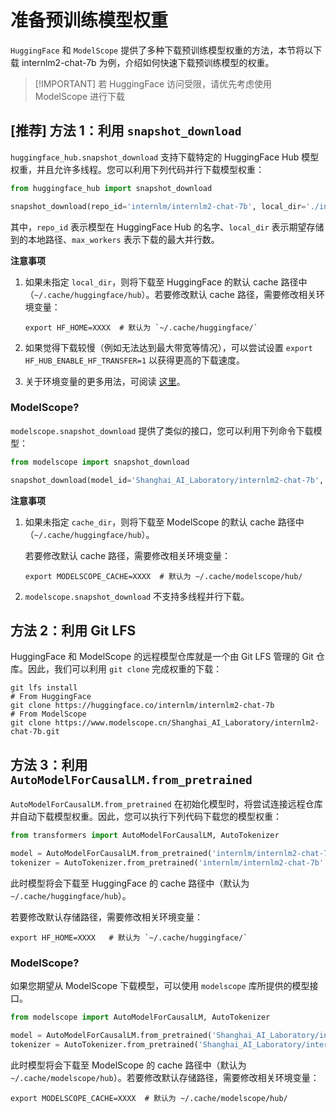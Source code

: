 # 准备预训练模型权重

`HuggingFace` 和 `ModelScope` 提供了多种下载预训练模型权重的方法，本节将以下载 internlm2-chat-7b 为例，介绍如何快速下载预训练模型的权重。

> \[!IMPORTANT\]
> 若 HuggingFace 访问受限，请优先考虑使用 ModelScope 进行下载

## \[推荐\] 方法 1：利用 `snapshot_download`

`huggingface_hub.snapshot_download` 支持下载特定的 HuggingFace Hub 模型权重，并且允许多线程。您可以利用下列代码并行下载模型权重：

```python
from huggingface_hub import snapshot_download

snapshot_download(repo_id='internlm/internlm2-chat-7b', local_dir='./internlm2-chat-7b', max_workers=20)
```

其中，`repo_id` 表示模型在 HuggingFace Hub 的名字、`local_dir` 表示期望存储到的本地路径、`max_workers` 表示下载的最大并行数。

**注意事项**

1. 如果未指定 `local_dir`，则将下载至 HuggingFace 的默认 cache 路径中（`~/.cache/huggingface/hub`）。若要修改默认 cache 路径，需要修改相关环境变量：

   ```shell
   export HF_HOME=XXXX  # 默认为 `~/.cache/huggingface/`
   ```

2. 如果觉得下载较慢（例如无法达到最大带宽等情况），可以尝试设置 `export HF_HUB_ENABLE_HF_TRANSFER=1` 以获得更高的下载速度。

3. 关于环境变量的更多用法，可阅读 [这里](https://huggingface.co/docs/huggingface_hub/main/en/package_reference/environment_variables)。

### ModelScope?

`modelscope.snapshot_download` 提供了类似的接口，您可以利用下列命令下载模型：

```python
from modelscope import snapshot_download

snapshot_download(model_id='Shanghai_AI_Laboratory/internlm2-chat-7b', cache_dir='./internlm2-chat-7b')
```

**注意事项**

1. 如果未指定 `cache_dir`，则将下载至 ModelScope 的默认 cache 路径中（`~/.cache/huggingface/hub`）。

   若要修改默认 cache 路径，需要修改相关环境变量：

   ```shell
   export MODELSCOPE_CACHE=XXXX  # 默认为 ~/.cache/modelscope/hub/
   ```

2. `modelscope.snapshot_download` 不支持多线程并行下载。

## 方法 2：利用 Git LFS

HuggingFace 和 ModelScope 的远程模型仓库就是一个由 Git LFS 管理的 Git 仓库。因此，我们可以利用 `git clone` 完成权重的下载：

```shell
git lfs install
# From HuggingFace
git clone https://huggingface.co/internlm/internlm2-chat-7b
# From ModelScope
git clone https://www.modelscope.cn/Shanghai_AI_Laboratory/internlm2-chat-7b.git
```

## 方法 3：利用 `AutoModelForCausalLM.from_pretrained`

`AutoModelForCausalLM.from_pretrained` 在初始化模型时，将尝试连接远程仓库并自动下载模型权重。因此，您可以执行下列代码下载您的模型权重：

```python
from transformers import AutoModelForCausalLM, AutoTokenizer

model = AutoModelForCausalLM.from_pretrained('internlm/internlm2-chat-7b', trust_remote_code=True)
tokenizer = AutoTokenizer.from_pretrained('internlm/internlm2-chat-7b', trust_remote_code=True)
```

此时模型将会下载至 HuggingFace 的 cache 路径中（默认为`~/.cache/huggingface/hub`）。

若要修改默认存储路径，需要修改相关环境变量：

```shell
export HF_HOME=XXXX   # 默认为 `~/.cache/huggingface/`
```

### ModelScope?

如果您期望从 ModelScope 下载模型，可以使用 `modelscope` 库所提供的模型接口。

```python
from modelscope import AutoModelForCausalLM, AutoTokenizer

model = AutoModelForCausalLM.from_pretrained('Shanghai_AI_Laboratory/internlm2-chat-7b', trust_remote_code=True)
tokenizer = AutoTokenizer.from_pretrained('Shanghai_AI_Laboratory/internlm2-chat-7b', trust_remote_code=True)
```

此时模型将会下载至 ModelScope 的 cache 路径中（默认为`~/.cache/modelscope/hub`）。若要修改默认存储路径，需要修改相关环境变量：

```shell
export MODELSCOPE_CACHE=XXXX  # 默认为 ~/.cache/modelscope/hub/
```
